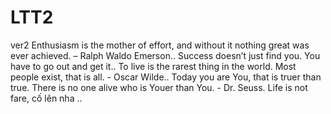 # LTT2
ver2
Enthusiasm is the mother of effort, and without it nothing great was ever achieved. – Ralph Waldo Emerson..
Success doesn’t just find you. You have to go out and get it..
To live is the rarest thing in the world. Most people exist, that is all. - Oscar Wilde..
Today you are You, that is truer than true. There is no one alive who is Youer than You. - Dr. Seuss.
Life is not fare, cố lên nha ..
